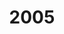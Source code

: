 ---
title: '2005'
indice: 0.38615508333289167
countries:
- title: Australia
  code: AUS
  indice: 0.4239211543866112
- title: Austria
  code: AUT
  indice: 0.37039765792105467
- title: Belgium
  code: BEL
  indice: 0.40826896044240124
- title: Czechia
  code: CZE
  indice: 0.33099542478497224
- title: Denmark
  code: DNK
  indice: 0.40613287733713016
- title: Finland
  code: FIN
  indice: 0.35969430137896635
- title: France
  code: FRA
  indice: 0.44266338038688474
- title: Germany
  code: DEU
  indice: 0.4051483904823804
- title: Greece
  code: GRC
  indice: 0.40802413894961104
- title: Hungary
  code: HUN
  indice: 0.3659254573509226
- title: Iceland
  code: ISL
  indice: 0.4286680537001626
- title: Ireland
  code: IRL
  indice: 0.3874432032931415
- title: Italy
  code: ITA
  indice: 0.4067034263454364
- title: Japan
  code: JPN
  indice: 0.3798376280442166
- title: Korea
  code: KOR
  indice: 0.34764957904592925
- title: Luxembourg
  code: LUX
  indice: 0.5231447216608583
- title: Mexico
  code: MEX
  indice: 0.3456742697781075
- title: Netherlands
  code: NLD
  indice: 0.4289914971081949
- title: New Zealand
  code: NZL
  indice: 0.4164783009892773
- title: Norway
  code: NOR
  indice: 0.35479302586869477
- title: Poland
  code: POL
  indice: 0.3386111405180323
- title: Portugal
  code: PRT
  indice: 0.3969578530382618
- title: Slovakia
  code: SVK
  indice: 0.3368705192950018
- title: Spain
  code: ESP
  indice: 0.3700133591226694
- title: Sweden
  code: SWE
  indice: 0.400898620093748
- title: Switzerland
  code: CHE
  indice: 0.4009169558844888
- title: Turkey
  code: TUR
  indice: 0.31435933596624466
- title: United Kingdom
  code: GBR
  indice: 0.4596413093583759
- title: Chile
  code: CHL
  indice: 0.3407483273445017
- title: China
  code: CHN
  indice: 0.265712723212763
- title: Estonia
  code: EST
  indice: 0.3671302326269064
- title: Slovenia
  code: SVN
  indice: 0.3528090686708496
- title: South Africa
  code: ZAF
  indice: 0.4094213136909712
- title: Euro area
  code: EA
  indice: 0.40851543929306217
- title: Europe
  code: EU
  indice: 0.4041380936876168
- title: United States
  code: USA
  indice: 0.4558123099346468
- title: Israel
  code: ISR
  indice: 0.44251086551641083
- title: Canada
  code: CAN
  indice: 0.4002058978699816
- title: Brazil
  code: BRA
  indice: 0.3974342536042304
- title: El Salvador
  code: LVA
  indice: 0.37612803527930716
- title: Costa Rica
  code: CRI
  indice: 0.3632253624314364
- title: Lithuania
  code: LTU
  indice: 0.3131370143940037
- title: Colombia
  code: COL
  indice: 0.34891510322587777
---